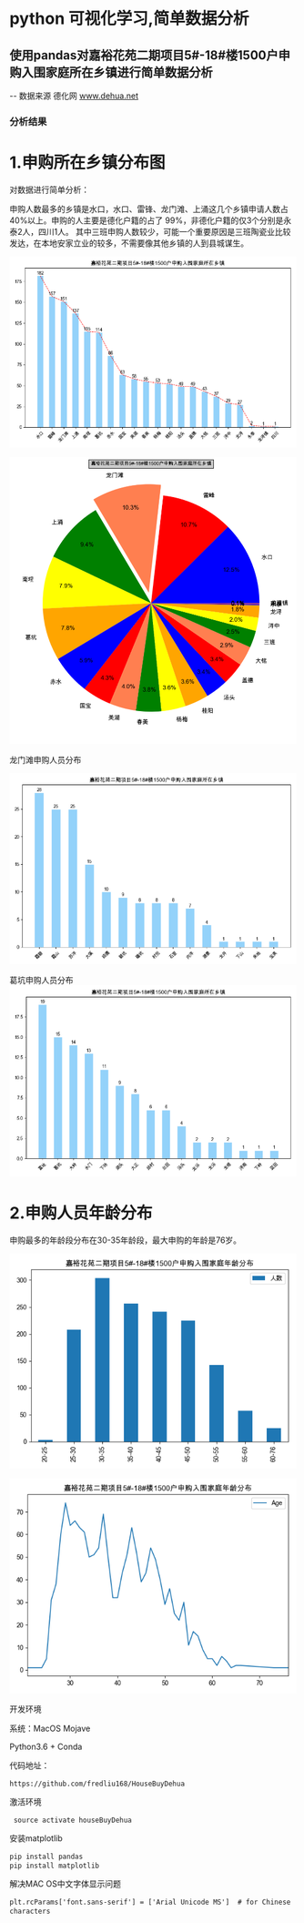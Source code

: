 
# python 可视化学习,简单数据分析

## 使用pandas对嘉裕花苑二期项目5#-18#楼1500户申购入围家庭所在乡镇进行简单数据分析

-- 数据来源 德化网 www.dehua.net


### 分析结果

# 1.申购所在乡镇分布图

对数据进行简单分析：

申购人数最多的乡镇是水口，水口、雷锋、龙门滩、上涌这几个乡镇申请人数占40%以上。申购的人主要是德化户籍的占了
99%，非德化户籍的仅3个分别是永泰2人，四川1人。
其中三班申购人数较少，可能一个重要原因是三班陶瓷业比较发达，在本地安家立业的较多，不需要像其他乡镇的人到县城谋生。

![town](img/town.png)

![town](img/pie.png)

龙门滩申购人员分布

![龙门滩申购人员分布](img/town_longmen.png)


葛坑申购人员分布
![葛坑申购人员分布](img/town_gekeng.png)

# 2.申购人员年龄分布

申购最多的年龄段分布在30-35年龄段，最大申购的年龄是76岁。

![申购人员年龄分布](img/age_bar.png)

![申购人员年龄分布](img/age_line.png)


开发环境

系统：MacOS Mojave

Python3.6 + Conda


代码地址：
``` 
https://github.com/fredliu168/HouseBuyDehua
```


激活环境
```
 source activate houseBuyDehua 
```

安装matplotlib
```
pip install pandas
pip install matplotlib
```

解决MAC OS中文字体显示问题
```
plt.rcParams['font.sans-serif'] = ['Arial Unicode MS']  # for Chinese characters

```

